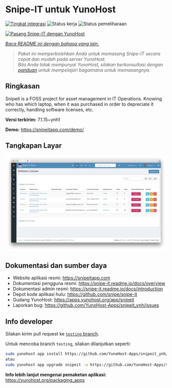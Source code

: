 <!--
N.B.: README ini dibuat secara otomatis oleh <https://github.com/YunoHost/apps/tree/master/tools/readme_generator>
Ini TIDAK boleh diedit dengan tangan.
-->

# Snipe-IT untuk YunoHost

[![Tingkat integrasi](https://apps.yunohost.org/badge/integration/snipeit)](https://ci-apps.yunohost.org/ci/apps/snipeit/)
![Status kerja](https://apps.yunohost.org/badge/state/snipeit)
![Status pemeliharaan](https://apps.yunohost.org/badge/maintained/snipeit)

[![Pasang Snipe-IT dengan YunoHost](https://install-app.yunohost.org/install-with-yunohost.svg)](https://install-app.yunohost.org/?app=snipeit)

*[Baca README ini dengan bahasa yang lain.](./ALL_README.md)*

> *Paket ini memperbolehkan Anda untuk memasang Snipe-IT secara cepat dan mudah pada server YunoHost.*  
> *Bila Anda tidak mempunyai YunoHost, silakan berkonsultasi dengan [panduan](https://yunohost.org/install) untuk mempelajari bagaimana untuk memasangnya.*

## Ringkasan

Snipeit is a FOSS project for asset management in IT Operations. Knowing who has which laptop, when it was purchased in order to depreciate it correctly, handling software licenses, etc.

**Versi terkirim:** 7.1.15~ynh1

**Demo:** <https://snipeitapp.com/demo/>

## Tangkapan Layar

![Tangkapan Layar pada Snipe-IT](./doc/screenshots/screenshot.png)

## Dokumentasi dan sumber daya

- Website aplikasi resmi: <https://snipeitapp.com>
- Dokumentasi pengguna resmi: <https://snipe-it.readme.io/docs/overview>
- Dokumentasi admin resmi: <https://snipe-it.readme.io/docs/introduction>
- Depot kode aplikasi hulu: <https://github.com/snipe/snipe-it>
- Gudang YunoHost: <https://apps.yunohost.org/app/snipeit>
- Laporkan bug: <https://github.com/YunoHost-Apps/snipeit_ynh/issues>

## Info developer

Silakan kirim pull request ke [`testing` branch](https://github.com/YunoHost-Apps/snipeit_ynh/tree/testing).

Untuk mencoba branch `testing`, silakan dilanjutkan seperti:

```bash
sudo yunohost app install https://github.com/YunoHost-Apps/snipeit_ynh/tree/testing --debug
atau
sudo yunohost app upgrade snipeit -u https://github.com/YunoHost-Apps/snipeit_ynh/tree/testing --debug
```

**Info lebih lanjut mengenai pemaketan aplikasi:** <https://yunohost.org/packaging_apps>

